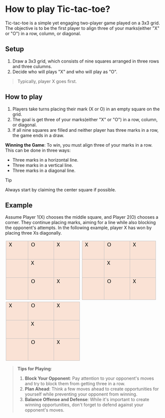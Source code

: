 # How to play Tic-tac-toe?
Tic-tac-toe is a simple yet engaging two-player game played on a 3x3 grid. The objective is to be the first player to align three of your marks(either "X" or "O") in a row, column, or diagonal.
## Setup
1. Draw a 3x3 grid, which consists of nine squares arranged in three rows and three culumns.
2. Decide who will plays "X" and who will play as "O".

  >Typically, player X goes first.
 ## How to play
 1. Players take turns placing their mark (X or O) in an empty square on the grid.
 2. The goal is get three of your marks(either "X" or "O") in a row, column, or diagonal.
 3. If all nine squares are filled and neither player has three marks in a row, the game ends in a draw.

**Winning the Game**: To win, you must align three of your marks in a row. This can be done in three ways:
* Three marks in a horizontal line.
* Three marks in a vertical line.
* Three marks in a diagonal line.
>[!TIP]
> Always start by claiming the center square if possible.

## Example
Assume Player 1(X) chooses the middle square, and Player 2(O) chooses a corner. They continue placing marks, aiming for a line while also blocking the opponent's attempts.
In the following example, player X has won by placing three Xs diagonally.

![Tic-tac-toe](/Tic-tac-toe_sqaure.png)      ![Tic-tac-toe](/Tic-tac-toe_sqaure.png)      ![Tic-tac-toe](/Tic-tac-toe_sqaure.png)

> **Tips for Playing**:
> 1. **Block Your Opponent**: Pay attention to your opponent's moves and try to block them from getting three in a row.
> 2. **Plan Ahead**: Think a few moves ahead to create opportunities for yourself while preventing your opponent from winning.
> 3. **Balance Offense and Defense**: While it's important to create winning opportunities, don't forget to defend against your opponent's moves.
